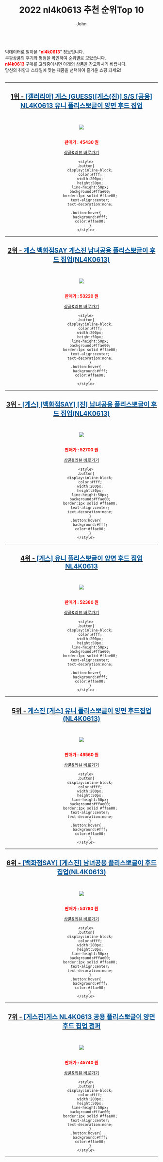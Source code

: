 ﻿---
layout: post
title:  "2022 nl4k0613 추천 순위Top 10"
author: John
categories: [ 패션의류 ]
tags: [  ]
image: https://static.coupangcdn.com/image/vendor_inventory/abe7/5ac83829cae7f7f0614aaf50cf0525aa3701b237f5a1bc132b59e1fed6d9.jpg 
description: "2022 nl4k0613 추천 순위Top 10 관련 상품으로 가장 고객 선호도가 높은 제품입니다."
toc: true
toc_sticky: true
---

<br>
빅데이터로 알아본 "<b><font color='#ff0000'>nl4k0613</font></b>" 정보입니다.
<br>
쿠팡상품의 후기와 평점을 확인하여 순위별로 모았습니다.
<br>
<b><font color='#ff0000'>nl4k0613</font></b>  구매를 고려중이시면 아래의 상품을 참고하시기 바랍니다.
<br>
당신의 취향과 스타일에 맞는 제품을 선택하여 즐거운 쇼핑 되세요!
<br><br>
<hr>
<p>
    
<center><h2><a href="https://link.coupang.com/re/AFFSDP?lptag=AF7307611&pageKey=6256721785&itemId=12715945950&vendorItemId=79982708417&traceid=V0-153-b6c98392ce0ee6c4" target="_blank"><b>1위 - <font color='#01579B'>[갤러리아] 게스 (GUESS)[게스(진)] S/S [공용] NL4K0613 유니 플리스뽀글이 양면 후드 집업</font></b></a></h2><br>

<a href="https://link.coupang.com/re/AFFSDP?lptag=AF7307611&pageKey=6256721785&itemId=12715945950&vendorItemId=79982708417&traceid=V0-153-b6c98392ce0ee6c4" target="_blank"><img src="https://static.coupangcdn.com/image/vendor_inventory/abe7/5ac83829cae7f7f0614aaf50cf0525aa3701b237f5a1bc132b59e1fed6d9.jpg"></a><br><br>

<b><font color='#ff0000'>판매가 : 45430 원</font></b><br>

<a href="https://link.coupang.com/re/AFFSDP?lptag=AF7307611&pageKey=6256721785&itemId=12715945950&vendorItemId=79982708417&traceid=V0-153-b6c98392ce0ee6c4" target="_blank" class="button">상품&리뷰 바로가기</a><p>

        <style>
        .button{
            display:inline-block;
            color:#fff;
            width:200px;
            height:50px;
            line-height:50px;
            background:#ffae00;
            border:1px solid #ffae00;
            text-align:center;
            text-decoration:none;
            }
        .button:hover{
            background:#fff;
            color:#ffae00;
            }
        </style>

<hr>

<center><h2><a href="https://link.coupang.com/re/AFFSDP?lptag=AF7307611&pageKey=6301796545&itemId=13034644051&vendorItemId=80297504176&traceid=V0-153-a93d683dc035e1ce" target="_blank"><b>2위 - <font color='#01579B'>게스 백화점SAY 게스진 남녀공용 플리스뽀글이 후드 집업(NL4K0613)</font></b></a></h2><br>

<a href="https://link.coupang.com/re/AFFSDP?lptag=AF7307611&pageKey=6301796545&itemId=13034644051&vendorItemId=80297504176&traceid=V0-153-a93d683dc035e1ce" target="_blank"><img src="https://static.coupangcdn.com/image/vendor_inventory/9e59/ce5bf32bd9e06d08a9c082d11011b0471d7617c6128406b2c3c95981bcdc.jpg"></a><br><br>

<b><font color='#ff0000'>판매가 : 53220 원</font></b><br>

<a href="https://link.coupang.com/re/AFFSDP?lptag=AF7307611&pageKey=6301796545&itemId=13034644051&vendorItemId=80297504176&traceid=V0-153-a93d683dc035e1ce" target="_blank" class="button">상품&리뷰 바로가기</a><p>

        <style>
        .button{
            display:inline-block;
            color:#fff;
            width:200px;
            height:50px;
            line-height:50px;
            background:#ffae00;
            border:1px solid #ffae00;
            text-align:center;
            text-decoration:none;
            }
        .button:hover{
            background:#fff;
            color:#ffae00;
            }
        </style>

<hr>

<center><h2><a href="https://link.coupang.com/re/AFFSDP?lptag=AF7307611&pageKey=6303955888&itemId=13050550460&vendorItemId=80313358726&traceid=V0-153-a87694784defe153" target="_blank"><b>3위 - <font color='#01579B'>[게스] [백화점SAY] [진] 남녀공용 플리스뽀글이 후드 집업(NL4K0613)</font></b></a></h2><br>

<a href="https://link.coupang.com/re/AFFSDP?lptag=AF7307611&pageKey=6303955888&itemId=13050550460&vendorItemId=80313358726&traceid=V0-153-a87694784defe153" target="_blank"><img src="https://static.coupangcdn.com/image/vendor_inventory/8689/e4635e8b665fb0460973c4c10dfa8d8d2efe61b436f0334f04d7c60f3c61.jpg"></a><br><br>

<b><font color='#ff0000'>판매가 : 52700 원</font></b><br>

<a href="https://link.coupang.com/re/AFFSDP?lptag=AF7307611&pageKey=6303955888&itemId=13050550460&vendorItemId=80313358726&traceid=V0-153-a87694784defe153" target="_blank" class="button">상품&리뷰 바로가기</a><p>

        <style>
        .button{
            display:inline-block;
            color:#fff;
            width:200px;
            height:50px;
            line-height:50px;
            background:#ffae00;
            border:1px solid #ffae00;
            text-align:center;
            text-decoration:none;
            }
        .button:hover{
            background:#fff;
            color:#ffae00;
            }
        </style>

<hr>

<center><h2><a href="https://link.coupang.com/re/AFFSDP?lptag=AF7307611&pageKey=6238401457&itemId=12577413883&vendorItemId=79845458350&traceid=V0-153-1c0e16a84456c618" target="_blank"><b>4위 - <font color='#01579B'>[게스] 유니 플리스뽀글이 양면 후드 집업 NL4K0613</font></b></a></h2><br>

<a href="https://link.coupang.com/re/AFFSDP?lptag=AF7307611&pageKey=6238401457&itemId=12577413883&vendorItemId=79845458350&traceid=V0-153-1c0e16a84456c618" target="_blank"><img src="https://static.coupangcdn.com/image/vendor_inventory/76bb/f299bfa106c4fc673fc0b5c8222f6fc8face5b76e7e9154097c6f3c600a7.jpg"></a><br><br>

<b><font color='#ff0000'>판매가 : 52380 원</font></b><br>

<a href="https://link.coupang.com/re/AFFSDP?lptag=AF7307611&pageKey=6238401457&itemId=12577413883&vendorItemId=79845458350&traceid=V0-153-1c0e16a84456c618" target="_blank" class="button">상품&리뷰 바로가기</a><p>

        <style>
        .button{
            display:inline-block;
            color:#fff;
            width:200px;
            height:50px;
            line-height:50px;
            background:#ffae00;
            border:1px solid #ffae00;
            text-align:center;
            text-decoration:none;
            }
        .button:hover{
            background:#fff;
            color:#ffae00;
            }
        </style>

<hr>

<center><h2><a href="https://link.coupang.com/re/AFFSDP?lptag=AF7307611&pageKey=6256609512&itemId=12715246864&vendorItemId=79982013309&traceid=V0-153-8027d3df329f3262" target="_blank"><b>5위 - <font color='#01579B'>게스진 [게스] 유니 플리스뽀글이 양면 후드집업 (NL4K0613)</font></b></a></h2><br>

<a href="https://link.coupang.com/re/AFFSDP?lptag=AF7307611&pageKey=6256609512&itemId=12715246864&vendorItemId=79982013309&traceid=V0-153-8027d3df329f3262" target="_blank"><img src="https://static.coupangcdn.com/image/vendor_inventory/3002/f5f322cd1314817befc1c6cbdaae529a28cc163b798483a984dfbe555828.jpg"></a><br><br>

<b><font color='#ff0000'>판매가 : 49560 원</font></b><br>

<a href="https://link.coupang.com/re/AFFSDP?lptag=AF7307611&pageKey=6256609512&itemId=12715246864&vendorItemId=79982013309&traceid=V0-153-8027d3df329f3262" target="_blank" class="button">상품&리뷰 바로가기</a><p>

        <style>
        .button{
            display:inline-block;
            color:#fff;
            width:200px;
            height:50px;
            line-height:50px;
            background:#ffae00;
            border:1px solid #ffae00;
            text-align:center;
            text-decoration:none;
            }
        .button:hover{
            background:#fff;
            color:#ffae00;
            }
        </style>

<hr>

<center><h2><a href="https://link.coupang.com/re/AFFSDP?lptag=AF7307611&pageKey=6309940766&itemId=13092039502&vendorItemId=80353110050&traceid=V0-153-59481a889a3dada8" target="_blank"><b>6위 - <font color='#01579B'>[백화점SAY] [게스진] 남녀공용 플리스뽀글이 후드 집업(NL4K0613)</font></b></a></h2><br>

<a href="https://link.coupang.com/re/AFFSDP?lptag=AF7307611&pageKey=6309940766&itemId=13092039502&vendorItemId=80353110050&traceid=V0-153-59481a889a3dada8" target="_blank"><img src="https://static.coupangcdn.com/image/vendor_inventory/8e46/f294991d2a6e763f75404c98052b02abb0423ba4df1deba8d1e6ff1a354c.jpg"></a><br><br>

<b><font color='#ff0000'>판매가 : 53780 원</font></b><br>

<a href="https://link.coupang.com/re/AFFSDP?lptag=AF7307611&pageKey=6309940766&itemId=13092039502&vendorItemId=80353110050&traceid=V0-153-59481a889a3dada8" target="_blank" class="button">상품&리뷰 바로가기</a><p>

        <style>
        .button{
            display:inline-block;
            color:#fff;
            width:200px;
            height:50px;
            line-height:50px;
            background:#ffae00;
            border:1px solid #ffae00;
            text-align:center;
            text-decoration:none;
            }
        .button:hover{
            background:#fff;
            color:#ffae00;
            }
        </style>

<hr>

<center><h2><a href="https://link.coupang.com/re/AFFSDP?lptag=AF7307611&pageKey=6260041468&itemId=12741259599&vendorItemId=80007656301&traceid=V0-153-542dff0de0a5892a" target="_blank"><b>7위 - <font color='#01579B'>[게스진]게스 NL4K0613 공용 플리스뽀글이 양면 후드 집업 점퍼</font></b></a></h2><br>

<a href="https://link.coupang.com/re/AFFSDP?lptag=AF7307611&pageKey=6260041468&itemId=12741259599&vendorItemId=80007656301&traceid=V0-153-542dff0de0a5892a" target="_blank"><img src="https://static.coupangcdn.com/image/vendor_inventory/2e5e/656bb5c320118ae51ec50d71dace615133dc3bd11b3170b585e2e0c8333d.jpg"></a><br><br>

<b><font color='#ff0000'>판매가 : 45740 원</font></b><br>

<a href="https://link.coupang.com/re/AFFSDP?lptag=AF7307611&pageKey=6260041468&itemId=12741259599&vendorItemId=80007656301&traceid=V0-153-542dff0de0a5892a" target="_blank" class="button">상품&리뷰 바로가기</a><p>

        <style>
        .button{
            display:inline-block;
            color:#fff;
            width:200px;
            height:50px;
            line-height:50px;
            background:#ffae00;
            border:1px solid #ffae00;
            text-align:center;
            text-decoration:none;
            }
        .button:hover{
            background:#fff;
            color:#ffae00;
            }
        </style>

<hr>

<br><br><br><br><br><br><br>
<center><b><font color='#01579B' size='medium'>최저가 검색<br>
↓↓↓</font></b></center>
<center><iframe src="https://coupa.ng/b1Tbjx" width="100%" height="75" frameborder="0" scrolling="no" referrerpolicy="unsafe-url"></iframe></center>
<br><br>
<p>
<small>
    <div align="right">파트너스 활동을 통해 일정액의 수수료를 제공받을 수 있습니다.</div>
</small>
</p>
